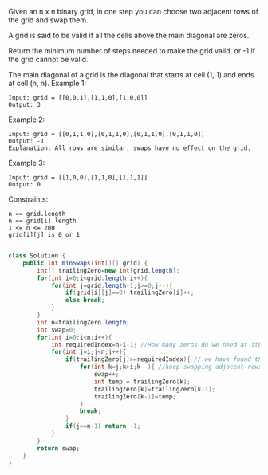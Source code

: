 Given an n x n binary grid, in one step you can choose two adjacent rows of the grid and swap them.

A grid is said to be valid if all the cells above the main diagonal are zeros.

Return the minimum number of steps needed to make the grid valid, or -1 if the grid cannot be valid.

The main diagonal of a grid is the diagonal that starts at cell (1, 1) and ends at cell (n, n).
Example 1:
```
Input: grid = [[0,0,1],[1,1,0],[1,0,0]]
Output: 3
```
Example 2:
```
Input: grid = [[0,1,1,0],[0,1,1,0],[0,1,1,0],[0,1,1,0]]
Output: -1
Explanation: All rows are similar, swaps have no effect on the grid.
```
Example 3:
```
Input: grid = [[1,0,0],[1,1,0],[1,1,1]]
Output: 0
```

Constraints:
```
n == grid.length
n == grid[i].length
1 <= n <= 200
grid[i][j] is 0 or 1
```
```java

class Solution {
    public int minSwaps(int[][] grid) {
        int[] trailingZero=new int[grid.length];
        for(int i=0;i<grid.length;i++){
            for(int j=grid.length-1;j>=0;j--){
                if(grid[i][j]==0) trailingZero[i]++;
                else break;
            }
        }
        int n=trailingZero.length;
        int swap=0;
        for(int i=0;i<n;i++){
            int requiredIndex=n-i-1; //How many zeros do we need at ith index
            for(int j=i;j<n;j++){
                if(trailingZero[j]>=requiredIndex){ // we have found the row we should swap with
                    for(int k=j;k>i;k--){ //keep swapping adjacent rows until we reach ith row
                        swap++;
                        int temp = trailingZero[k];
                        trailingZero[k]=trailingZero[k-1];
                        trailingZero[k-1]=temp;
                    }
                    break;
                }
                if(j==n-1) return -1;
            }
        }
        return swap;
    }
}
```
